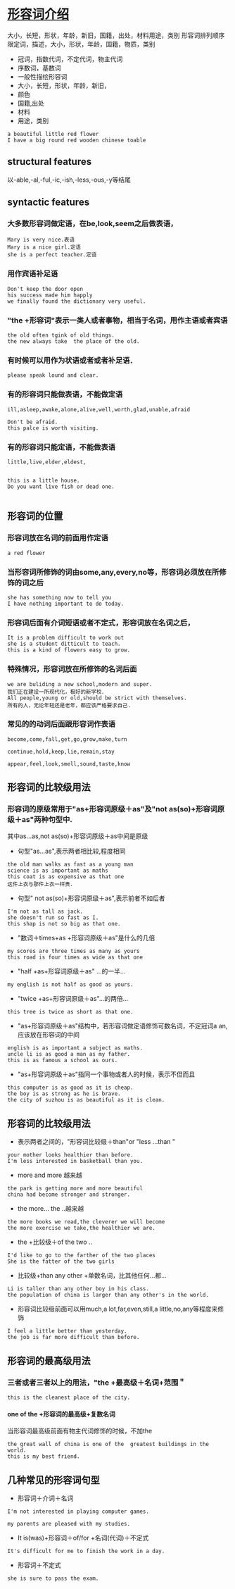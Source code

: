 # [形容词介绍](https://wenku.baidu.com/view/6527c7fc941ea76e58fa04e7.html?from=search)

大小，长短，形状，年龄，新旧，国籍，出处，材料用途，类别
形容词排列顺序
限定词，描述，大小，形状，年龄，国籍，物质，类别
* 冠词，指数代词，不定代词，物主代词
* 序数词，基数词
* 一般性描绘形容词
* 大小，长短，形状，年龄，新旧，
* 颜色
* 国籍,出处
* 材料
* 用途，类别
```
a beautiful little red flower
I have a big round red wooden chinese toable
```


## structural features
以-able,-al,-ful,-ic,-ish,-less,-ous,-y等结尾
## syntactic features
### 大多数形容词做定语，在be,look,seem之后做表语，
```
Mary is very nice.表语
Mary is a nice girl.定语
she is a perfect teacher.定语
```
### 用作宾语补足语
```
Don't keep the door open
his success made him happly
we finally found the dictionary very useful.
```
### "the +形容词"表示一类人或者事物，相当于名词，用作主语或者宾语
```
the old often tgink of old things.
the new always take  the place of the old.
```
### 有时候可以用作为状语或者或者补足语．

```
please speak lound and clear.

```
### 有的形容词只能做表语，不能做定语
```
ill,asleep,awake,alone,alive,well,worth,glad,unable,afraid

Don't be afraid.
this palce is worth visiting.

```
### 有的形容词只能定语，不能做表语
```
little,live,elder,eldest,


this is a little house.
Do you want live fish or dead one.


```
## 形容词的位置
### 形容词放在名词的前面用作定语

``
a red flower
``
### 当形容词所修饰的词由some,any,every,no等，形容词必须放在所修饰的词之后
```
she has something now to tell you
I have nothing important to do today.

```

### 形容词后面有介词短语或者不定式，形容词放在名词之后，
```
It is a problem difficult to work out
she is a student ditticult to teach.
this is a kind of flowers easy to grow.

```

### 特殊情况，形容词放在所修饰的名词后面
```
we are buliding a new school,modern and super.
我们正在建设一所现代化，极好的新学校．
All people,young or old,should be strict with themselves.
所有的人，无论年轻还是老年，都应该严格要求自己.

```
### 常见的的动词后面跟形容词作表语
```
become,come,fall,get,go,grow,make,turn

continue,hold,keep,lie,remain,stay

appear,feel,look,smell,sound,taste,know

```

## 形容词的比较级用法
### 形容词的原级常用于"as+形容词原级＋as"及"not as(so)+形容词原级＋as"两种句型中. 
其中as...as,not as(so)+形容词原级＋as中间是原级

* 句型"as…as",表示两者相比较,程度相同

```
the old man walks as fast as a young man
science is as important as maths
this coat is as expensive as that one
这件上衣与那件上衣一样贵．

```

* 句型" not as(so)+形容词原级＋as",表示前者不如后者
```
I'm not as tall as jack.
she doesn't run so fast as I.
this shap is not so big as that one.

```

* "数词＋times+as +形容词原级＋as"是什么的几倍

```
my scores are three times as many as yours
this road is four times as wide as that one
```
* "half +as+形容词原级＋as" ...的一半...
```
my english is not half as good as yours.
```
* "twice +as+形容词原级＋as"...的两倍...

```
this tree is twice as short as that one.
```

* "as+形容词原级＋as"结构中，若形容词做定语修饰可数名词，不定冠词a an,应该放在形容词的中间
```
english is as important a subject as maths.
uncle li is as good a man as my father.
this is as famous a school as ours.

```
* "as+形容词原级＋as"指同一个事物或者人的时候，表示不但而且
```
this computer is as good as it is cheap.
the boy is as strong as he is brave.
the city of suzhou is as beautiful as it is clean.

```

## 形容词的比较级用法
* 表示两者之间的，"形容词比较级＋than"or "less ...than "
```
your mother looks healthier than before.
I'm less interested in basketball than you.

```
* more and more 越来越
```
the park is getting more and more beautiful
china had become stronger and stronger.

```
* the more... the ..越来越
```
the more books we read,the cleverer we will become
the more exercise we take,the healthier we are.

```
* the +比较级＋of the two .. 
```
I'd like to go to the farther of the two places
She is the fatter of the two girls

```

* 比较级+than any other +单数名词，比其他任何...都...
```
Li is taller than any other boy in his class.
the population of china is larger than any other's in the world.
```
* 形容词比较级前面可以用much,a lot,far,even,still,a little,no,any等程度来修饰
```
I feel a little better than yesterday.
the job is far more difficult than before.

```
## 形容词的最高级用法

### 三者或者三者以上的用法，"the +最高级＋名词+范围＂
```
this is the cleanest place of the city.

```
#### one of the +形容词的最高级+复数名词
当形容词最高级前面有物主代词修饰的时候，不加the
```
the great wall of china is one of the  greatest buildings in the world.
this is my best friend.

```
## 几种常见的形容词句型
* 形容词＋介词＋名词
```
I'm not interested in playing computer games.

my parents are pleased with my studies.
```

* It is(was)+形容词＋of/for +名词(代词)＋不定式
```
It's difficult for me to finish the work in a day.

```
* 形容词＋不定式
```
she is sure to pass the exam.

```






